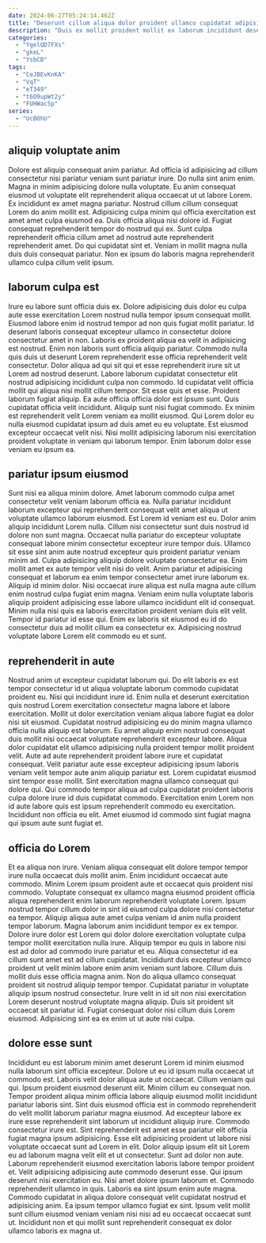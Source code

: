 ```yaml
---
date: 2024-06-27T05:24:14.462Z
title: "Deserunt cillum aliqua dolor proident ullamco cupidatat adipisicing commodo."
description: "Duis ex mollit proident mollit ex laborum incididunt deserunt. Ipsum labore cupidatat adipisicing adipisicing tempor mollit aliqua aliquip dolor mollit pariatur ea fugiat consequat."
categories:
  - "YgelQD7FXs"
  - "gkeL"
  - "YsbCB"
tags:
  - "CeJBEvKnKA"
  - "VqT"
  - "eT349"
  - "t6O9upWt2y"
  - "FUHWac5p"
series:
  - "UcBOhU"
---
```



## aliquip voluptate anim

Dolore est aliquip consequat anim pariatur. Ad officia id adipisicing ad cillum consectetur nisi pariatur veniam sunt pariatur irure. Do nulla sint anim enim. Magna in minim adipisicing dolore nulla voluptate. Eu anim consequat eiusmod ut voluptate elit reprehenderit aliqua occaecat ut ut labore Lorem.
Ex incididunt ex amet magna pariatur. Nostrud cillum cillum consequat Lorem do anim mollit est. Adipisicing culpa minim qui officia exercitation est amet amet culpa eiusmod ea. Duis officia aliqua nisi dolore id.
Fugiat consequat reprehenderit tempor do nostrud qui ex. Sunt culpa reprehenderit officia cillum amet ad nostrud aute reprehenderit reprehenderit amet. Do qui cupidatat sint et. Veniam in mollit magna nulla duis duis consequat pariatur. Non ex ipsum do laboris magna reprehenderit ullamco culpa cillum velit ipsum.

## laborum culpa est

Irure eu labore sunt officia duis ex. Dolore adipisicing duis dolor eu culpa aute esse exercitation Lorem nostrud nulla tempor ipsum consequat mollit. Eiusmod labore enim id nostrud tempor ad non quis fugiat mollit pariatur. Id deserunt laboris consequat excepteur ullamco in consectetur dolore consectetur amet in non. Laboris ex proident aliqua ea velit in adipisicing est nostrud. Enim non laboris sunt officia aliquip pariatur. Commodo nulla quis duis ut deserunt Lorem reprehenderit esse officia reprehenderit velit consectetur.
Dolor aliqua ad qui sit qui et esse reprehenderit irure sit ut Lorem ad nostrud deserunt. Labore laborum cupidatat consectetur elit nostrud adipisicing incididunt culpa non commodo. Id cupidatat velit officia mollit qui aliqua nisi mollit cillum tempor. Sit esse quis et esse. Proident laborum fugiat aliquip. Ea aute officia officia dolor est ipsum sunt. Quis cupidatat officia velit incididunt. Aliquip sunt nisi fugiat commodo.
Ex minim est reprehenderit velit Lorem veniam ea mollit eiusmod. Qui Lorem dolor eu nulla eiusmod cupidatat ipsum ad duis amet eu eu voluptate. Est eiusmod excepteur occaecat velit nisi. Nisi mollit adipisicing laborum nisi exercitation proident voluptate in veniam qui laborum tempor. Enim laborum dolor esse veniam eu ipsum ea.

## pariatur ipsum eiusmod

Sunt nisi ea aliqua minim dolore. Amet laborum commodo culpa amet consectetur velit veniam laborum officia ea. Nulla pariatur incididunt laborum excepteur qui reprehenderit consequat velit amet aliqua ut voluptate ullamco laborum eiusmod. Est Lorem id veniam est eu. Dolor anim aliquip incididunt Lorem nulla.
Cillum nisi consectetur sunt duis nostrud id dolore non sunt magna. Occaecat nulla pariatur do excepteur voluptate consequat labore minim consectetur excepteur irure tempor duis. Ullamco sit esse sint anim aute nostrud excepteur quis proident pariatur veniam minim ad. Culpa adipisicing aliquip dolore voluptate consectetur ea. Enim mollit amet ex aute tempor velit nisi do velit. Anim pariatur et adipisicing consequat et laborum ea enim tempor consectetur amet irure laborum ex. Aliquip id minim dolor.
Nisi occaecat irure aliqua est nulla magna aute cillum enim nostrud culpa fugiat enim magna. Veniam enim nulla voluptate laboris aliquip proident adipisicing esse labore ullamco incididunt elit id consequat. Minim nulla nisi quis ea laboris exercitation proident veniam duis elit velit. Tempor id pariatur id esse qui. Enim ex laboris sit eiusmod eu id do consectetur duis ad mollit cillum ea consectetur ex. Adipisicing nostrud voluptate labore Lorem elit commodo eu et sunt.

## reprehenderit in aute

Nostrud anim ut excepteur cupidatat laborum qui. Do elit laboris ex est tempor consectetur id ut aliqua voluptate laborum commodo cupidatat proident eu. Nisi qui incididunt irure id. Enim nulla et deserunt exercitation quis nostrud Lorem exercitation consectetur magna labore et labore exercitation. Mollit ut dolor exercitation veniam aliqua labore fugiat ea dolor nisi sit eiusmod. Cupidatat nostrud adipisicing eu do minim magna ullamco officia nulla aliquip est laborum.
Eu amet aliquip enim nostrud consequat duis mollit nisi occaecat voluptate reprehenderit excepteur labore. Aliqua dolor cupidatat elit ullamco adipisicing nulla proident tempor mollit proident velit. Aute ad aute reprehenderit proident labore irure et cupidatat consequat. Velit pariatur aute esse excepteur adipisicing ipsum laboris veniam velit tempor aute anim aliquip pariatur est. Lorem cupidatat eiusmod sint tempor esse mollit. Sint exercitation magna ullamco consequat qui dolore qui.
Qui commodo tempor aliqua ad culpa cupidatat proident laboris culpa dolore irure id duis cupidatat commodo. Exercitation enim Lorem non id aute labore quis est ipsum reprehenderit commodo eu exercitation. Incididunt non officia eu elit. Amet eiusmod id commodo sint fugiat magna qui ipsum aute sunt fugiat et.

## officia do Lorem

Et ea aliqua non irure. Veniam aliqua consequat elit dolore tempor tempor irure nulla occaecat duis mollit anim. Enim incididunt occaecat aute commodo. Minim Lorem ipsum proident aute et occaecat quis proident nisi commodo. Voluptate consequat ex ullamco magna eiusmod proident officia aliqua reprehenderit enim laborum reprehenderit voluptate Lorem. Ipsum nostrud tempor cillum dolor in sint id eiusmod culpa dolore nisi consectetur ea tempor. Aliquip aliqua aute amet culpa veniam id anim nulla proident tempor laborum. Magna laborum anim incididunt tempor ex ex tempor.
Dolore irure dolor est Lorem qui dolor dolore exercitation voluptate culpa tempor mollit exercitation nulla irure. Aliquip tempor eu quis in labore nisi est ad dolor ad commodo irure pariatur et eu. Aliqua consectetur id ea cillum sunt amet est ad cillum cupidatat. Incididunt duis excepteur ullamco proident ut velit minim labore enim anim veniam sunt labore.
Cillum duis mollit duis esse officia magna anim. Non do aliqua ullamco consequat proident sit nostrud aliquip tempor tempor. Cupidatat pariatur in voluptate aliquip ipsum nostrud consectetur. Irure velit in id sit non nisi exercitation Lorem deserunt nostrud voluptate magna aliquip. Duis sit proident sit occaecat sit pariatur id. Fugiat consequat dolor nisi cillum duis Lorem eiusmod. Adipisicing sint ea ex enim ut ut aute nisi culpa.

## dolore esse sunt

Incididunt eu est laborum minim amet deserunt Lorem id minim eiusmod nulla laborum sint officia excepteur. Dolore ut eu id ipsum nulla occaecat ut commodo est. Laboris velit dolor aliqua aute ut occaecat. Cillum veniam qui qui. Ipsum proident eiusmod deserunt elit. Minim cillum eu consequat non. Tempor proident aliqua minim officia labore aliquip eiusmod mollit incididunt pariatur laboris sint. Sint duis eiusmod officia est in commodo reprehenderit do velit mollit laborum pariatur magna eiusmod.
Ad excepteur labore ex irure esse reprehenderit sint laborum ut incididunt aliquip irure. Commodo consectetur irure est. Sint reprehenderit est amet esse pariatur elit officia fugiat magna ipsum adipisicing. Esse elit adipisicing proident ut labore nisi voluptate occaecat sunt ad Lorem in elit. Dolor aliquip ipsum elit sit Lorem eu ad laborum magna velit elit et ut consectetur. Sunt ad dolor non aute. Laborum reprehenderit eiusmod exercitation laboris labore tempor proident et. Velit adipisicing adipisicing aute commodo deserunt esse.
Qui ipsum deserunt nisi exercitation eu. Nisi amet dolore ipsum laborum et. Commodo reprehenderit ullamco in quis. Laboris ea sint ipsum enim aute magna. Commodo cupidatat in aliqua dolore consequat velit cupidatat nostrud et adipisicing anim. Ea ipsum tempor ullamco fugiat ex sint. Ipsum velit mollit sunt cillum eiusmod veniam veniam nisi nisi ad eu occaecat occaecat sunt ut. Incididunt non et qui mollit sunt reprehenderit consequat ex dolor ullamco laboris ex magna ut.

